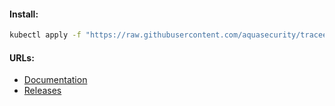 #### Install:
```bash
kubectl apply -f "https://raw.githubusercontent.com/aquasecurity/tracee/v0.11.1/deploy/kubernetes/tracee/tracee.yaml"
```

#### URLs:
- [Documentation](https://aquasecurity.github.io/tracee/latest)
- [Releases](https://github.com/aquasecurity/tracee/releases)
